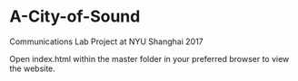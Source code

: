 # A-City-of-Sound
Communications Lab Project at NYU Shanghai 2017

Open index.html within the master folder in your preferred browser to view the website.
